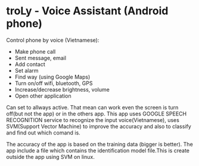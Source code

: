 # troLy - Voice Assistant (Android phone)

Control phone by voice (Vietnamese): 
- Make phone call
- Sent message, email
- Add contact
- Set alarm
- Find way (using Google Maps)
- Turn on/off wifi, bluetooth, GPS
- Increase/decrease brightness, volume
- Open other application

Can set to allways active. That mean can work even the screen is turn off(but not the app) or in the others app.
This app uses GOOGLE SPEECH RECOGNITION service to recognize the input voice(Vietnamese), 
uses SVM(Support Vector Machine) to improve the accuracy and also to classify and find out which comand is.

The accuracy of the app is based on the training data (bigger is better).
The app include a file which contains the identification model file.This is create outside the app using SVM on linux.

